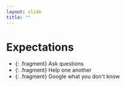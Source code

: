 ```yaml
---
layout: slide
title: ""
---
```


# Expectations

- {: .fragment} Ask questions
- {: .fragment} Help one another
- {: .fragment} Google what you don't know
